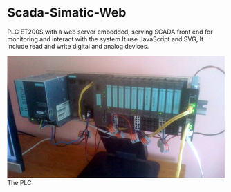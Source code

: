 # Scada-Simatic-Web
PLC ET200S with a web server embedded, serving SCADA front end for monitoring and interact with the system.It use JavaScript and SVG, It include read and write digital and analog devices. 


<html>
<head></head>
<body>
<img src="PLC.jpg" alt="SCADA-plc-simatic-ET200S"> 
The PLC  
  
</body>  
</tml>
